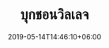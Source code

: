 ---
title: "บุกชอนวิลเลจ"
date: 2019-05-14T14:46:10+06:00
description: "This is meta description"
type: "post"
image: "images/korea/bukchon.jpg"
categories: 
  - "Korea"
tags:
  - "Photos"
  - "Korea"
locations: 
     - "กรุงโซล"
     - "หมู่บ้านบุกชอนฮันอก"
costs: "25,000"
image_air: "images/airplane/air-asia-x-logo.svg"
total_date: "5วัน 4คืน"
time:
      - "21 ต.ค. 62 - 25 ต.ค. 62"
      - "10 พ.ย. 62 - 14 พ.ย. 62"
---
